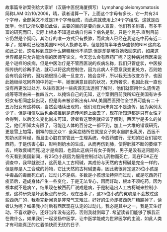 故事篇专讲案例给大家听（汉唐中医倪海厦撰写）
Lymphangioleiomyomatosis简称LAM
02/10/2006，晴，读者请算一下，上面这个字母有多长，它一共有24个字母，全部英文不过是26个字母组成，而此病就使用上24个字组成，这就是西医学，他们之所以要如此做，主要的目的是要向世人宣告，他们有多厉害，有多丰富的研究而已，实际上根本不知道此病自何来？病名是形，只是个晃子.直到目前它仍然是个疑问，其治疗的唯一方式只有换肺，而此病人已经在我这吃中药有近二年了，她早就已经被美国NIH列入换肺名单，但是她每半年去华盛顿的NIH 这病名如此之长，这名称到底是什么碗糕我也不清楚.但是却是我将她救回来的，如果这世界都是只允许能治病的医师写论文，今天怎么会有西药厂呢？这种病对西医来说是个谜样的疾病，但是中医治疗是不管西医说的疾病名称，我们只管症状，中医按照传统的诊断手法，就可以将这病控制住，因为此病人不愿意我变更处方，否则她会有机会好的，因为她很担心我一旦变方，她会变坏，所以我无法改变方子，也因此她继续吃同样的中药近一年，她很满意目前的状况，无所奢求，也因此我一直也没有再更改过处方.
以往西医对一些病源无法透彻了解时，他们就惯用什么遗传造成等等理由来一推四五六，以掩饰自己的无知，这个案例目前我所知在美国有许多妇女有相同症状出现，但是尚未被诊断出有LAM,美国西医预估全世界可能有二十五万妇女有这种病，当然会陆续出现的，他们现在尚未肯定不是遗传，因为案例太少了，但是相信以后也会被推到是遗传问题上面去了，现在所知道都是只有女性才会得到，以后怎么变化尚未可知，读者看这案例就应该了解到，西医学是多么的贫乏，他们所知太有限了，可能连人体的百分之一都不到，加上一大堆的错误研究，更是雪上加霜，倒霉的是民众ㄚ.
全案症结所在就是女子奶水自肺出乳房，西医不知奶水即月经，而且由心脏在掌管此一生理系统，今西药盛行，无知的妇女们猛吃西药，于是伤害心脏，影响到奶水的生成，从而再伤到肺，使得肺脏不断的萎缩下去，终致衰竭而死.这才是病因，也因此这病只有女子得到，男子是没有这问题的.
今天看到美国新闻，有25位小孩因为服用控制过动儿药物而死亡，现在FDA正在调查中，我早就说过，这药是人工古柯碱，其成份与天然的古柯碱是完全一样的，但是却是人工合成的药物，它比天然的古柯碱更毒，因此我很肯定这25位小孩是中毒品的毒而死亡的，过动儿不是病，多数是小孩想法特异而过动，或是吃西药打疫苗后，造成身体产生一些变化，于是无法专心，因而好动，根本不须吃药，因为根本就不是病ㄚ，结果现在被西药厂说成是病，于是制造出人工古柯碱来控制小孩，这种研究是坏到极点的研究，现在出事了，这25位小孩的冤魂是不会放过这些西药厂的，我看完新闻真是非常气又难过，好好的生命却被西药厂糟蹋掉了，读者认为呢？如果我小时后有西医现在认定的过动儿，我必是其中之一，我是天生好动，不喜欢静守，还好当年没有这药，否则我就倒霉了.
希望读者们能够了解我正在做什么，如果我们一起发扬中医学，让中医学能成为世界医学的主流，如此人类才有可能真正的过着愉快而无忧的日子.